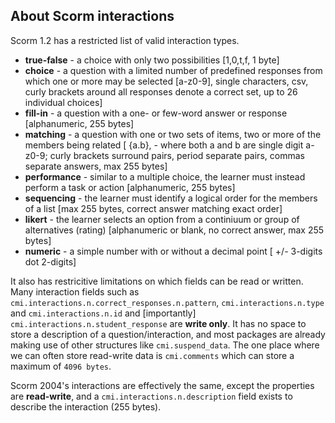 ## About Scorm interactions

Scorm 1.2 has a restricted list of valid interaction types.

* **true-false** - a choice with only two possibilities [1,0,t,f, 1 byte]
* **choice** - a question with a limited number of predefined responses from which one or more may be selected [a-z0-9], single characters, csv, curly brackets around all responses denote a correct set, up to 26 individual choices]
* **fill-in** - a question with a one- or few-word answer or response [alphanumeric, 255 bytes]
* **matching** - a question with one or two sets of items, two or more of the members being related [ {a.b}, - where both a and b are single digit a-z0-9; curly brackets surround pairs, period separate pairs, commas separate answers, max 255 bytes]
* **performance** - similar to a multiple choice, the learner must instead perform a task or action [alphanumeric, 255 bytes]
* **sequencing** - the learner must identify a logical order for the members of a list [max 255 bytes, correct answer matching exact order]
* **likert** - the learner selects an option from a continiuum or group of alternatives (rating) [alphanumeric or blank, no correct answer, max 255 bytes]
* **numeric** - a simple number with or without a decimal point [ +/- 3-digits dot 2-digits]

It also has restricitive limitations on which fields can be read or written. Many interaction fields such as `cmi.interactions.n.correct_responses.n.pattern`, `cmi.interactions.n.type` and `cmi.interactions.n.id` and [importantly] `cmi.interactions.n.student_response` are **write only**. It has no space to store a description of a question/interaction, and most packages are already making use of other structures like `cmi.suspend_data`. The one place where we can often store read-write data is `cmi.comments` which can store a maximum of `4096 bytes`.

Scorm 2004's interactions are effectively the same, except the properties are **read-write**, and a `cmi.interactions.n.description` field exists to describe the interaction (255 bytes).
